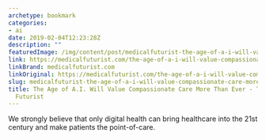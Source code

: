 ```yaml
---
archetype: bookmark
categories:
- ai
date: 2019-02-04T12:23:28Z
description: ""
featuredImage: /img/content/post/medicalfuturist-the-age-of-a-i-will-value-compassionate-care-more-than-ever-the-medical-futurist.png
link: https://medicalfuturist.com/the-age-of-a-i-will-value-compassionate-care-more-than-ever
linkBrand: medicalfuturist.com
linkOriginal: https://medicalfuturist.com/the-age-of-a-i-will-value-compassionate-care-more-than-ever
slug: medicalfuturist-the-age-of-a-i-will-value-compassionate-care-more-than-ever-the-medical-futurist
title: The Age of A.I. Will Value Compassionate Care More Than Ever - The Medical
  Futurist
---
```

We strongly believe that only digital health can bring healthcare into the 21st century and make patients the point-of-care.